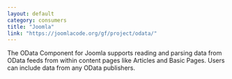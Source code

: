 ```yaml
---
layout: default
category: consumers
title: "Joomla"
link: "https://joomlacode.org/gf/project/odata/"
---
```

The OData Component for Joomla supports reading and parsing data from OData feeds from within content pages like Articles and Basic Pages. Users can include data from any OData publishers.
